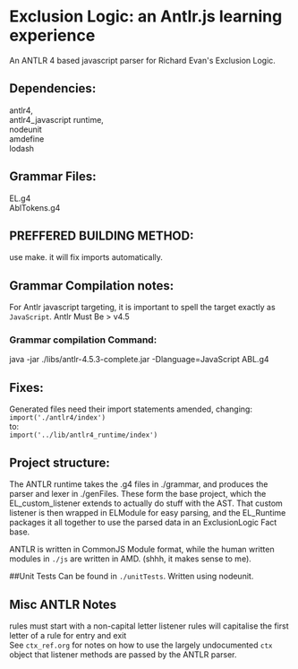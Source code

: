 # Exclusion Logic: an Antlr.js learning experience
An ANTLR 4 based javascript parser for Richard Evan's Exclusion Logic.

## Dependencies:
antlr4,  
antlr4_javascript runtime,  
nodeunit   
amdefine  
lodash

## Grammar Files:
EL.g4  
AblTokens.g4  

## PREFFERED BUILDING METHOD:
use make. it will fix imports automatically.

## Grammar Compilation notes:
For Antlr javascript targeting, it is important to spell the target exactly as `JavaScript`.
Antlr Must Be > v4.5

### Grammar compilation Command:
java -jar ./libs/antlr-4.5.3-complete.jar -Dlanguage=JavaScript ABL.g4

## Fixes:
Generated files need their import statements amended, changing:  
``` import('./antlr4/index') ```  
to:  
```	import('../lib/antlr4_runtime/index') ```  

## Project structure:
The ANTLR runtime takes the .g4 files in ./grammar, and produces the parser and lexer in ./genFiles.
These form the base project, which the EL_custom_listener extends to actually do stuff with the AST. That custom listener is then wrapped in ELModule for easy parsing, and the EL_Runtime packages it all together to use the parsed data in an ExclusionLogic Fact base.

ANTLR is written in CommonJS Module format, while the human written modules in `./js` are written in AMD. (shhh, it makes sense to me).

##Unit Tests
Can be found in `./unitTests`. Written using nodeunit.

## Misc ANTLR Notes
rules must start with a non-capital letter
listener rules will capitalise the first letter of a rule for entry and exit  
See `ctx_ref.org` for notes on how to use the largely undocumented `ctx` object that listener methods are passed by the ANTLR parser.
